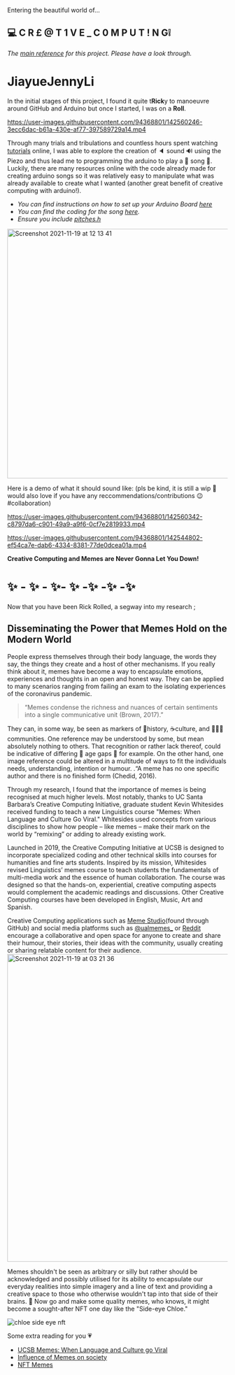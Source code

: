 
Entering the beautiful world of...
## 💻 C R £ @ T 1 V E _ C 0 M P U T ! N G❕
_The [main reference](https://www.youtube.com/watch?v=dQw4w9WgXcQ) for this project. Please have a look through._

# JiayueJennyLi

In the initial stages of this project, I found it quite t**Rick**y to manoeuvre around GitHub and Arduino but once I started, I was on a **Roll**. 



https://user-images.githubusercontent.com/94368801/142560246-3ecc6dac-b61a-430e-af77-397589729a14.mp4


Through many trials and tribulations and countless hours spent watching [tutorials](https://create.arduino.cc/projecthub/infoelectorials/project-016-arduino-christmas-piezo-buzzer-project-ff7414) online, I was able to explore the creation of 🔈 sound 🔊 using the Piezo and thus lead me to programming the arduino to play a 🎵 song 🎹. Luckily, there are many resources online with the code already made for creating arduino songs so it was relatively easy to manipulate what was already available to create what I wanted (another great benefit of creative computing with arduino!).

- _You can find instructions on how to set up your Arduino Board [here](https://github.com/jennyli9/JiayueJennyLi/blob/5800e7be72c01e0a53686e56ac23ab57e271f6b0/Arduino%20set%20up.png)_
- _You can find the coding for the song [here](https://github.com/jennyli9/JiayueJennyLi/blob/29fbdef447652d3c7207e23c10d35b28ddd1a7f4/Arduino_Song.ino)._
- _Ensure you include [pitches.h](https://github.com/jennyli9/JiayueJennyLi/blob/ad6eb2ac558b7f6720abde8c9c4edd4d5b012944/pitches.h)_

<img width="571" alt="Screenshot 2021-11-19 at 12 13 41" src="https://user-images.githubusercontent.com/94368801/142621176-5d9a3b6e-250a-486d-a0ea-5d9ccadc1d6f.png">

Here is a demo of what it should sound like: (pls be kind, it is still a wip 🥺 would also love if you have any reccommendations/contributions 😉 #collaboration)



https://user-images.githubusercontent.com/94368801/142560342-c8797da6-c901-49a9-a9f6-0cf7e2819933.mp4


https://user-images.githubusercontent.com/94368801/142544802-ef54ca7e-dab6-4334-8381-77de0dcea01a.mp4

**Creative Computing and Memes are Never Gonna Let You Down!**


# ✨ - ✨ - ✨- ✨ -✨ -✨ -✨

Now that you have been Rick Rolled, a segway into my research ;
## Disseminating the Power that Memes Hold on the Modern World

People express themselves through their body language, the words they say, the things they create and a host of other mechanisms. If you really think about it, memes have become a way to encapsulate emotions, experiences and thoughts in an open and honest way. They can be applied to many scenarios ranging from failing an exam to the isolating experiences of the coronavirus pandemic. 
>“Memes condense the richness and nuances of certain sentiments into a single communicative unit (Brown, 2017).”

They can, in some way, be seen as markers of 📖history, ☕culture, and 🧑‍🤝‍🧑communities. One reference may be understood by some, but mean absolutely nothing to others. That recognition or rather lack thereof, could be indicative of differing 👶 age gaps 👵 for example. On the other hand, one image reference could be altered in a multitude of ways to fit the individuals needs, understanding, intention or humour. 
.“A meme has no one specific author and there is no finished form (Chedid, 2016).

Through my research, I found that the importance of memes is being recognised at much higher levels. Most notably, thanks to UC Santa Barbara’s Creative Computing Initiative, graduate student Kevin Whitesides received funding to teach a new  Linguistics course "Memes: When Language and Culture Go Viral." Whitesides used concepts from various disciplines to show how people – like memes – make their mark on the world by “remixing” or adding to already existing work. 

Launched in 2019, the Creative Computing Initiative at UCSB is designed to incorporate specialized coding and other technical skills into courses for humanities and fine arts students. Inspired by its mission, Whitesides  revised Linguistics’  memes course to teach students the fundamentals of multi-media work and the essence of human collaboration. The course was designed so that the hands-on, experiential, creative computing aspects would complement the academic readings and discussions. Other Creative Computing courses have been developed in English, Music, Art and Spanish.

Creative Computing applications such as [Meme Studio](https://www.meme-studio.io/create)(found through GitHub) and social media platforms such as [@ualmemes_](https://www.instagram.com/ualmemes_/?hl=en) or [Reddit](https://www.reddit.com/) encourage a collaborative and open space for anyone to create and share their humour, their stories, their ideas with the community, usually creating or sharing relatable content for their audience. 
<img width="704" alt="Screenshot 2021-11-19 at 03 21 36" src="https://user-images.githubusercontent.com/94368801/142559454-627ef71f-371b-451b-b5f3-9d59588cd2f3.png">

Memes shouldn't be seen as arbitrary or silly but rather should be acknowledged and possibly utilised for its ability to encapsulate our everyday realities into simple imagery and a line of text and providing a creative space to those who otherwise wouldn't tap into that side of their brains. 🧠 
Now go and make some quality memes, who knows, it might become a sought-after NFT one day like the "Side-eye Chloe."

![chloe side eye nft](https://user-images.githubusercontent.com/94368801/142559837-bfe34d14-9f3d-4f27-893d-095e60cc284c.png)

Some extra reading for you 💗
- [UCSB Memes: When Language and Culture go Viral](https://www.coursicle.com/ucsb/courses/LING/135)
- [Influence of Memes on society](https://medium.com/@VEMEapp/the-relationship-between-memes-and-social-change-dbf168520eb)
- [NFT Memes](https://mashable.com/article/classic-memes-sold-nft-prices)
